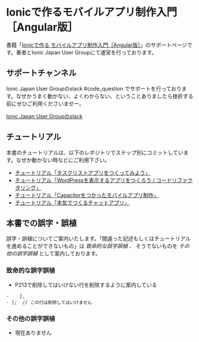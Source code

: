 # Ionicで作るモバイルアプリ制作入門［Angular版］
書籍「[Ionicで作る モバイルアプリ制作入門［Angular版］](https://amzn.to/35mKmVq)」のサポートページです。著者とIonic Japan User Groupにて運営を行っております。

## サポートチャンネル
Ionic Japan User Groupのslack #code_question でサポートを行っております。なぜかうまく動かない、よくわからない、ということありましたら挫折する前にぜひご利用くださいませー。

[Ionic Japan User Groupのslack](https://ionic-jp.herokuapp.com/)

## チュートリアル
本書のチュートリアルは、以下のレポジトリでステップ別にコミットしています。なぜか動かない時などにご利用下さい。
- [チュートリアル「タスクリストアプリをつくってみよう」](https://github.com/ionic-jp/handbook-angular-2019-tasklist-tutorial)
- [チュートリアル「WordPressを表示するアプリをつくろう / コードリファクタリング」](https://github.com/ionic-jp/handbook-angular-2019-wp-tutorial)
- [チュートリアル「Capacitorをつかったモバイルアプリ制作」](https://github.com/ionic-jp/handbook-angular-2019-native-tutorial)
- [チュートリアル「本気でつくるチャットアプリ」](https://github.com/ionic-jp/handbook-angular-2019-chat-tutorial)

## 本書での誤字・誤植
誤字・誤植についてご案内いたします。「間違った記述もしくはチュートリアルを進めることができないもの」は *致命的な誤字誤植* 、 そうでないものを *その他の誤字誤植* として案内しております。

### 致命的な誤字誤植
- P213で削除してはいけない行を削除するように案内している

```
-    },
- ];  // この行は削除してはいけません
```

### その他の誤字誤植
- 現在ありません
